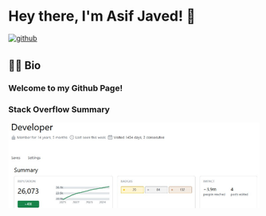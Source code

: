 # Hey there, I'm Asif Javed! 👋  

<a href="https://github.com/ajavedm" target="_blank">
<img src=https://img.shields.io/badge/github-%2324292e.svg?&style=for-the-badge&logo=github&logoColor=white alt=github style="margin-bottom: 5px;" />
</a>

## 👨‍🎓 Bio
  
### Welcome to my Github Page!  

### Stack Overflow Summary
<img src=https://github.com/ajavedm/ajavedm/blob/main/stack-overflow.jpg />
<!--
## Hi there 👋
**ajavedm/ajavedm** is a ✨ _special_ ✨ repository because its `README.md` (this file) appears on your GitHub profile.

Here are some ideas to get you started:

- 🔭 I’m currently working on ...
- 🌱 I’m currently learning ...
- 👯 I’m looking to collaborate on ...
- 🤔 I’m looking for help with ...
- 💬 Ask me about ...
- 📫 How to reach me: ...
- 😄 Pronouns: ...
- ⚡ Fun fact: ...
-->
